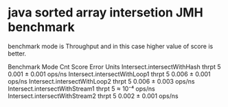 # java sorted array intersetion JMH benchmark

benchmark mode is Throughput and in this case higher value of score is better.

Benchmark                        Mode  Cnt   Score    Error   Units
Intersect.intersectWithHash     thrpt    5   0.001 ±  0.001  ops/ns
Intersect.intersectWithLoop1    thrpt    5   0.006 ±  0.001  ops/ns
Intersect.intersectWithLoop2    thrpt    5   0.006 ±  0.003  ops/ns
Intersect.intersectWithStream1  thrpt    5  ≈ 10⁻⁴           ops/ns
Intersect.intersectWithStream2  thrpt    5   0.002 ±  0.001  ops/ns
